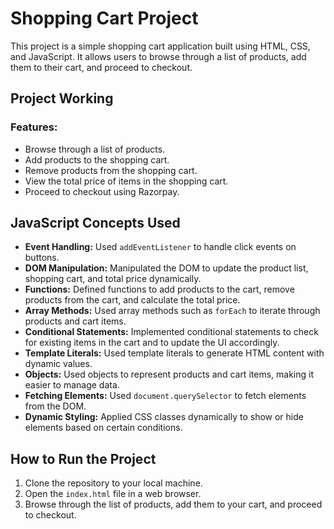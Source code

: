 # Shopping Cart Project

This project is a simple shopping cart application built using HTML, CSS, and JavaScript. It allows users to browse through a list of products, add them to their cart, and proceed to checkout.

## Project Working

### Features:
- Browse through a list of products.
- Add products to the shopping cart.
- Remove products from the shopping cart.
- View the total price of items in the shopping cart.
- Proceed to checkout using Razorpay.

## JavaScript Concepts Used

- **Event Handling:** Used `addEventListener` to handle click events on buttons.
- **DOM Manipulation:** Manipulated the DOM to update the product list, shopping cart, and total price dynamically.
- **Functions:** Defined functions to add products to the cart, remove products from the cart, and calculate the total price.
- **Array Methods:** Used array methods such as `forEach` to iterate through products and cart items.
- **Conditional Statements:** Implemented conditional statements to check for existing items in the cart and to update the UI accordingly.
- **Template Literals:** Used template literals to generate HTML content with dynamic values.
- **Objects:** Used objects to represent products and cart items, making it easier to manage data.
- **Fetching Elements:** Used `document.querySelector` to fetch elements from the DOM.
- **Dynamic Styling:** Applied CSS classes dynamically to show or hide elements based on certain conditions.

## How to Run the Project

1. Clone the repository to your local machine.
2. Open the `index.html` file in a web browser.
3. Browse through the list of products, add them to your cart, and proceed to checkout.
